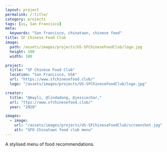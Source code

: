 ```yaml
---
layout: project
permalink: /:title/
category: projects
tags: [us, San Francisco]
meta:
  keywords: "San francisco, chinatown, chinese food"
title: SF Chinese Food Club
image:
  path: /assets/images/projects/US-SFChineseFoodClub/logo.jpg
  height: 100
  width: 100

project:
  title: "SF Chinese Food Club"
  location: "San Francisco, USA"
  url: "https://www.sfchinesefood.club/"
  logo: "/assets/images/projects/US-SFChineseFoodClub/logo.jpg"

creator:
  title: "@mayli, @lindadong, @jessiechar,"
  url: "ttps://www.sfchinesefood.club/"
  year: "2020"

images:
  - image:
    url: "/assets/images/projects/US-SFChineseFoodClub/screenshot.jpg"
    alt: "SFO Chinatown food club menu"
---
```

<p>A stylised menu of food recommendations.</p>